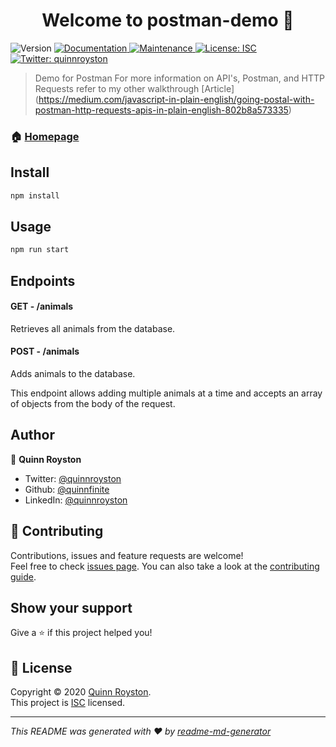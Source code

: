 <h1 align="center">Welcome to postman-demo 👋</h1>
<p>
  <img alt="Version" src="https://img.shields.io/badge/version-1.0.0-blue.svg?cacheSeconds=2592000" />
  <a href="https://github.com/quinnfinite/postman-demo#readme" target="_blank">
    <img alt="Documentation" src="https://img.shields.io/badge/documentation-yes-brightgreen.svg" />
  </a>
  <a href="https://github.com/quinnfinite/postman-demo/graphs/commit-activity" target="_blank">
    <img alt="Maintenance" src="https://img.shields.io/badge/Maintained%3F-yes-green.svg" />
  </a>
  <a href="https://github.com/quinnfinite/postman-demo/blob/master/LICENSE" target="_blank">
    <img alt="License: ISC" src="https://img.shields.io/github/license/quinnfinite/postman-demo" />
  </a>
  <a href="https://twitter.com/quinnroyston" target="_blank">
    <img alt="Twitter: quinnroyston" src="https://img.shields.io/twitter/follow/quinnroyston.svg?style=social" />
  </a>
</p>

> Demo for Postman
> For more information on API's, Postman, and HTTP Requests refer to my other walkthrough [Article] (https://medium.com/javascript-in-plain-english/going-postal-with-postman-http-requests-apis-in-plain-english-802b8a573335)

### 🏠 [Homepage](https://github.com/quinnfinite/postman-demo#readme)

## Install

```sh
npm install
```

## Usage

```sh
npm run start
```

## Endpoints
#### GET - /animals
Retrieves all animals from the database. 

#### POST - /animals
Adds animals to the database. 

This endpoint allows adding multiple animals at a time and accepts an array of objects from the body of the request.

## Author

👤 **Quinn Royston**

* Twitter: [@quinnroyston](https://twitter.com/quinnroyston)
* Github: [@quinnfinite](https://github.com/quinnfinite)
* LinkedIn: [@quinnroyston](https://linkedin.com/in/quinnroyston)

## 🤝 Contributing

Contributions, issues and feature requests are welcome!<br />Feel free to check [issues page](https://github.com/quinnfinite/postman-demo/issues). You can also take a look at the [contributing guide](https://github.com/quinnfinite/postman-demo/blob/master/CONTRIBUTING.md).

## Show your support

Give a ⭐️ if this project helped you!

## 📝 License

Copyright © 2020 [Quinn Royston](https://github.com/quinnfinite).<br />
This project is [ISC](https://github.com/quinnfinite/postman-demo/blob/master/LICENSE) licensed.

***
_This README was generated with ❤️ by [readme-md-generator](https://github.com/kefranabg/readme-md-generator)_